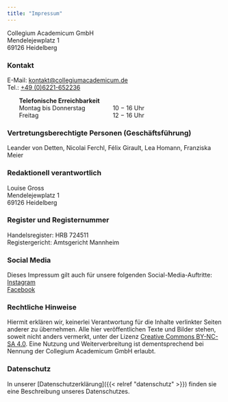 ```yaml
---
title: "Impressum"
---
```


Collegium Academicum GmbH \
Mendelejewplatz 1 \
69126 Heidelberg

### Kontakt
E-Mail: <a href="mailto:kontakt@collegiumacademicum.de">kontakt@collegiumacademicum.de</a> <br>
Tel.: <a href="tel:+4906221652236">+49 (0)6221-652236</a>
<div class="columns" style="width:60%; margin-left:5.5%; margin-bottom:0px; margin-top:0px">
  <div class="column" style="text-align:left; padding-top:0px; padding-bottom:0px">
  <b>Telefonische Erreichbarkeit</b> <br>
  Montag bis Donnerstag <br>
  Freitag
  </div>
  <div class="column" style="text-align:left; padding-top:0px; margin-bottom:0; margin-top: 0">
  <br>
  10 − 16 Uhr <br>
  12 − 16 Uhr
  </div>
</div>

### Vertretungsberechtigte Personen (Geschäftsführung)
Leander von Detten, Nicolai Ferchl, Félix Girault, Lea Homann, Franziska Meier

### Redaktionell verantwortlich
Louise Gross \
Mendelejewplatz 1 \
69126 Heidelberg

### Register und Registernummer
Handelsregister: HRB 724511 \
Registergericht: Amtsgericht Mannheim

### Social Media
Dieses Impressum gilt auch für unsere folgenden Social-Media-Auftritte: \
[Instagram](https://www.instagram.com/collegiumacademicum/) \
[Facebook](https://www.facebook.com/CollegiumAcademicum/)

### Rechtliche Hinweise
Hiermit erklären wir, keinerlei Verantwortung für die Inhalte verlinkter Seiten anderer zu übernehmen. Alle hier veröffentlichen Texte und Bilder stehen, soweit nicht anders vermerkt, unter der Lizenz [Creative Commons BY-NC-SA 4.0](http://creativecommons.org/licenses/by-nc-sa/4.0/). Eine Nutzung und Weiterverbreitung ist dementsprechend bei Nennung der Collegium Academicum GmbH erlaubt.

### Datenschutz
In unserer [Datenschutzerklärung]({{< relref "datenschutz" >}}) finden sie eine Beschreibung unseres Datenschutzes.
